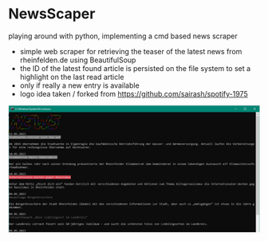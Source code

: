 # NewsScaper
playing around with python, implementing a cmd based news scraper

- simple web scraper for retrieving the  teaser of the latest news from rheinfelden.de using BeautifulSoup
- the ID of the latest found article is persisted on the file system to set a highlight on the last read article
- only if really a new entry is available
- logo idea taken / forked from https://github.com/sairash/spotify-1975

![Image](ScreenshotNewsScraper.png)
